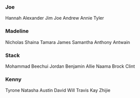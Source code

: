 ### Joe
Hannah
Alexander
Jim
Joe 
Andrew
Annie
Tyler 

### Madeline
Nicholas
Shaina
Tamara
James
Samantha 
Anthony
Antwain

### Stack
Mohammad 
Beechui
Jordan
Benjamin 
Allie
Naama
Brock
Clint

### Kenny
Tyrone 
Natasha
Austin
David
Will 
Travis
Kay
Zhijie 
